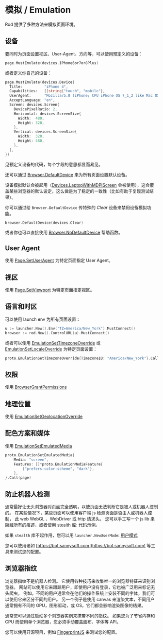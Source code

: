 # 模拟 / Emulation

Rod 提供了多种方法来模拟页面环境。

## 设备

要同时为页面设置视区、User-Agent、方向等，可以使用预定义的设备：

```go
page.MustEmulate(devices.IPhone6or7or8Plus)
```

或者定义你自己的设备：

```go
page.MustEmulate(devices.Device{
  Title:          "iPhone 4",
  Capabilities:   []string{"touch", "mobile"},
  UserAgent:      "Mozilla/5.0 (iPhone; CPU iPhone OS 7_1_2 like Mac OS X)",
  AcceptLanguage: "en",
  Screen: devices.Screen{
    DevicePixelRatio: 2,
    Horizontal: devices.ScreenSize{
      Width:  480,
      Height: 320,
    },
    Vertical: devices.ScreenSize{
      Width:  320,
      Height: 480,
    },
  },
})
```

见预定义设备的代码，每个字段的意思都显而易见。

还可以通过 [Browser.DefaultDevice](https://pkg.go.dev/github.com/go-rod/rod#Browser.DefaultDevice) 来为所有页面设置默认设备。

设备模拟默认会被起用（[Devices.LaptopWithMDPIScreen](https://github.com/go-rod/rod/blob/bc44c39c9b4352c15d00bef6f6a1071205d2c388/lib/devices/list.go#L616) 会被使用），这会覆盖某些浏览器的默认设定，这么做是为了稳定的一致性（比如有助于复现测试结果）。

你可以通过给 `Browser.DefaultDevice` 传特殊的 _Clear_ 设备来禁用设备模拟功能。

```go
browser.DefaultDevice(devices.Clear)
```

或者你也可以直接使用 [Browser.NoDefaultDevice](https://pkg.go.dev/github.com/go-rod/rod#Browser.NoDefaultDevice) 帮助函数。

## User Agent

使用 [Page.SetUserAgent](https://pkg.go.dev/github.com/go-rod/rod#Page.SetUserAgent) 为特定页面指定 User Agent。

## 视区

使用 [Page.SetViewport](https://pkg.go.dev/github.com/go-rod/rod#Page.SetViewport) 为特定页面指定视区。

## 语言和时区

可以使用 launch env 为所有页面设置：

```go
u := launcher.New().Env("TZ=America/New_York").MustConnect()
browser := rod.New().ControlURL(u).MustConnect()
```

或者可以使用 [EmulationSetTimezoneOverride](https://pkg.go.dev/github.com/go-rod/rod/lib/proto#EmulationSetTimezoneOverride) 或 [EmulationSetLocaleOverride](https://pkg.go.dev/github.com/go-rod/rod/lib/proto#EmulationSetLocaleOverride) 为特定页面设置：

```go
proto.EmulationSetTimezoneOverride{TimezoneID: "America/New_York"}.Call(page)
```

## 权限

使用 [BrowserGrantPermissions](https://pkg.go.dev/github.com/go-rod/rod/lib/proto#BrowserGrantPermissions)

## 地理位置

使用 [EmulationSetGeolocationOverride](https://pkg.go.dev/github.com/go-rod/rod/lib/proto#EmulationSetGeolocationOverride)

## 配色方案和媒体

使用 [EmulationSetEmulatedMedia](https://pkg.go.dev/github.com/go-rod/rod/lib/proto#EmulationSetEmulatedMedia)

```go
proto.EmulationSetEmulatedMedia{
    Media: "screen",
    Features: []*proto.EmulationMediaFeature{
        {"prefers-color-scheme", "dark"},
    },
}.Call(page)
```

## 防止机器人检测

通常最好让无头浏览器对页面完全透明，以使页面无法判断它是被人或机器人控制的。 在某些情况下，某些页面可以使用客户端 js 检测页面是否由人或机器人控制， 此 web WebGL 、WebDriver 或 http 请求头。 您可以手工写一个 js lib 来隐藏所有的痕迹，或者使用 [stealth](https://github.com/go-rod/stealth) 库: [代码示例](https://github.com/go-rod/stealth/blob/master/examples_test.go)。

如果 ` stealth ` 库不起作用，您可以用 `launcher.NewUserMode`: [用户模式](custom-launch.md?id=user-mode)

您可以使用诸如 [https://bot.sannysoft.com](https://bot.sannysoft.com) 等工具来测试您的配置。

## 浏览器指纹

浏览器指纹不是机器人检测。 它使用各种技巧来收集唯一的浏览器特征来识别浏览器。 网站可以使用它来跟踪用户，即使用户没有登录，它也被广泛用来标记无头爬虫。 例如，不同的用户通常会在他们的操作系统上安装不同的字体，我们可以使用它来区分不同的用户。 另一个例子是使用 canvas 来渲染文本，不同用户通常拥有不同的 GPU，图形驱动，或 OS，它们都会影响渲染图像的结果。

通常您可以通过启动多个浏览器实例来携带不同的指纹。 如果您为了节省内存和 CPU 而使用单个浏览器，您必须手动覆盖画布、字体等 API。

您可以使用开源项目，例如 [FingerprintJS](https://github.com/fingerprintjs/fingerprintjs/) 来测试您的配置。
